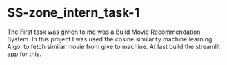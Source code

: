 # SS-zone_intern_task-1
The First task was givien to me was a Build  Movie Recommendation System.
In this project I was used the cosine similarity machine learning Algo. to fetch similar movie from give to machine.
At last build the streamlit app for this.
